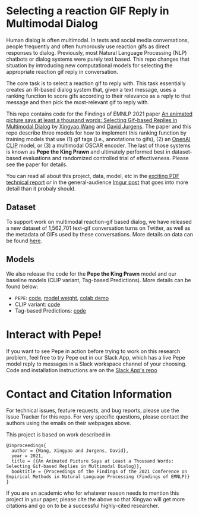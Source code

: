 # Selecting a reaction GIF Reply in Multimodal Dialog

Human dialog is often multimodal. In texts and social media conversations, people frequently and often humorously use reaction gifs as direct responses to dialog. Previously, most Natural Language Processing (NLP) chatbots or dialog systems were purely text based. This repo changes that situation by introducing new computational models for selecting the appropriate reaction gif reply in conversation. 

The core task is to select a reaction gif to reply with. This task essentially creates an IR-based dialog system that, given a text message, uses a ranking function to score gifs according to their relevance as a reply to that message and then pick the most-relevant gif to reply with. 

This repo contains code for the Findings of EMNLP 2021 paper [An animated picture says at least a thousand words: Selecting Gif-based Replies in Multimodal Dialog](https://arxiv.org/abs/2109.12212)
by [Xingyao Wang](https://xingyaoww.github.io/) and [David Jurgens](https://jurgens.people.si.umich.edu/). The paper and this repo describe three models for how to implement this ranking function by training models that use (1) gif tags (i.e., annotations to gifs), (2) an [OpenAI CLIP](https://openai.com/blog/clip/) model, or (3) a multimodal OSCAR encoder. The last of those systems is known as **Pepe the King Prawn** and ultimately performed best in dataset-based evaluations and randomized controlled trial of effectiveness. Please see the paper for details.

You can read all about this project, data, model, etc in the [exciting PDF technical report]((https://arxiv.org/abs/2109.12212)) _or_ in the general-audience [Imgur post](https://imgur.com/gallery/G0oSrLV) that goes into more detail than it probaly should. 

## Dataset

To support work on multimodal reaction-gif based dialog, we have released a new dataset of 1,562,701 text-gif conversation turns on Twitter, as well as the metadata of GIFs used by these conversations. More details on data can be found [here](data/README.md).

## Models
We also release the code for the **Pepe the King Prawn** model and our baseline models (CLIP variant, Tag-based Predictions).
More details can be found below:
- `PEPE`: [code](src/pepe/), [model weight](https://drive.google.com/file/d/1fOSxCwMPGVa7LooeRemteqv45Knkcxi_/view), [colab demo](https://colab.research.google.com/drive/1pCWj6y9R_cz3tI5lsxHQtdfrTfh8pE7H)
- CLIP variant: [code](src/clip-variant)
- Tag-based Predictions: [code](src/tag-based-prediction)

# Interact with Pepe!

If you want to see Pepe in action before trying to work on this research problem, feel free to try Pepe out in our Slack App, which has a live Pepe model reply to messages in a Slack workspace channel of your choosing. Code and installation instructions are on the [Slack App's repo](https://github.com/xingyaoww/gif-reply-slack-bot/blob/main/README.md)

# Contact and Citation Information

For technical issues, feature requests, and bug reports, please use the Issue Tracker for this repo. For very specific questions, please contact the authors using the emails on their webpages above.

This project is based on work described in 
```
@inproceedings{
  author = {Wang, Xingyao and Jurgens, David},
  year = 2021,
  title = {{An Animated Picture Says at Least a Thousand Words: Selecting Gif-based Replies in Multimodal Dialog}},
  booktitle = {Proceedings of the Findings of the 2021 Conference on Empirical Methods in Natural Language Processing (Findings of EMNLP)}
}  
```

If you are an academic who for whatever reason needs to mention this project in your paper, please cite the above so that Xingyao will get more citations and go on to be a successful highly-cited researcher.
